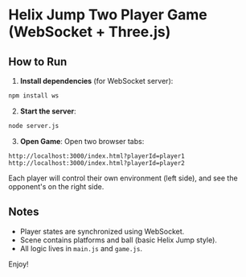 
# Helix Jump Two Player Game (WebSocket + Three.js)

## How to Run

1. **Install dependencies** (for WebSocket server):
```bash
npm install ws
```

2. **Start the server**:
```bash
node server.js
```

3. **Open Game**:
Open two browser tabs:

```
http://localhost:3000/index.html?playerId=player1
http://localhost:3000/index.html?playerId=player2
```

Each player will control their own environment (left side), and see the opponent's on the right side.

## Notes

- Player states are synchronized using WebSocket.
- Scene contains platforms and ball (basic Helix Jump style).
- All logic lives in `main.js` and `game.js`.

Enjoy!
